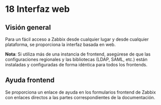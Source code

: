 # 18 Interfaz web

## Visión general

Para un fácil acceso a Zabbix desde cualquier lugar y desde cualquier plataforma, se proporciona la interfaz basada en web.

**Nota**:
Si utiliza más de una instancia de frontend, asegúrese de que las configuraciones regionales y las bibliotecas (LDAP, SAML, etc.) están instaladas y configuradas de forma idéntica para todos los frontends.

## Ayuda frontend
Se proporciona un enlace de ayuda en los formularios frontend de Zabbix con enlaces directos a las partes correspondientes de la documentación.
